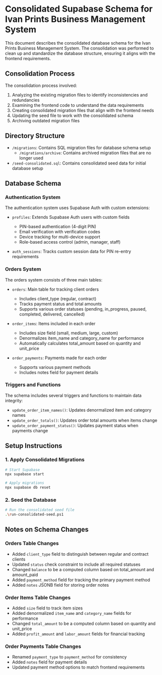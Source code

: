 # Consolidated Supabase Schema for Ivan Prints Business Management System

This document describes the consolidated database schema for the Ivan Prints Business Management System. The consolidation was performed to clean up and standardize the database structure, ensuring it aligns with the frontend requirements.

## Consolidation Process

The consolidation process involved:

1. Analyzing the existing migration files to identify inconsistencies and redundancies
2. Examining the frontend code to understand the data requirements
3. Creating consolidated migration files that align with the frontend needs
4. Updating the seed file to work with the consolidated schema
5. Archiving outdated migration files

## Directory Structure

- `/migrations`: Contains SQL migration files for database schema setup
  - `/migrations/archive`: Contains archived migration files that are no longer used
- `/seed-consolidated.sql`: Contains consolidated seed data for initial database setup

## Database Schema

### Authentication System

The authentication system uses Supabase Auth with custom extensions:

- `profiles`: Extends Supabase Auth users with custom fields
  - PIN-based authentication (4-digit PIN)
  - Email verification with verification codes
  - Device tracking for multi-device support
  - Role-based access control (admin, manager, staff)

- `auth_sessions`: Tracks custom session data for PIN re-entry requirements

### Orders System

The orders system consists of three main tables:

- `orders`: Main table for tracking client orders
  - Includes client_type (regular, contract)
  - Tracks payment status and total amounts
  - Supports various order statuses (pending, in_progress, paused, completed, delivered, cancelled)

- `order_items`: Items included in each order
  - Includes size field (small, medium, large, custom)
  - Denormalizes item_name and category_name for performance
  - Automatically calculates total_amount based on quantity and unit_price

- `order_payments`: Payments made for each order
  - Supports various payment methods
  - Includes notes field for payment details

### Triggers and Functions

The schema includes several triggers and functions to maintain data integrity:

- `update_order_item_names()`: Updates denormalized item and category names
- `update_order_totals()`: Updates order total amounts when items change
- `update_order_payment_status()`: Updates payment status when payments change

## Setup Instructions

### 1. Apply Consolidated Migrations

```bash
# Start Supabase
npx supabase start

# Apply migrations
npx supabase db reset
```

### 2. Seed the Database

```bash
# Run the consolidated seed file
.\run-consolidated-seed.ps1
```

## Notes on Schema Changes

### Orders Table Changes

- Added `client_type` field to distinguish between regular and contract clients
- Updated `status` check constraint to include all required statuses
- Changed `balance` to be a computed column based on total_amount and amount_paid
- Added `payment_method` field for tracking the primary payment method
- Added `notes` JSONB field for storing order notes

### Order Items Table Changes

- Added `size` field to track item sizes
- Added denormalized `item_name` and `category_name` fields for performance
- Changed `total_amount` to be a computed column based on quantity and unit_price
- Added `profit_amount` and `labor_amount` fields for financial tracking

### Order Payments Table Changes

- Renamed `payment_type` to `payment_method` for consistency
- Added `notes` field for payment details
- Updated payment method options to match frontend requirements
